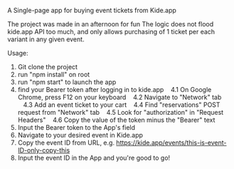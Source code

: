 A Single-page app for buying event tickets from Kide.app

The project was made in an afternoon for fun
The logic does not flood kide.app API too much, and only allows purchasing of 1 ticket per each
variant in any given event.

Usage:

1. Git clone the project
2. run "npm install" on root
3. run "npm start" to launch the app
4. find your Bearer token after logging in to kide.app
&nbsp;&nbsp;&nbsp;4.1 On Google Chrome, press F12 on your keyboard
&nbsp;&nbsp;&nbsp;4.2 Navigate to "Network" tab
&nbsp;&nbsp;&nbsp;4.3 Add an event ticket to your cart
&nbsp;&nbsp;&nbsp;4.4 Find "reservations" POST request from "Network" tab
&nbsp;&nbsp;&nbsp;4.5 Look for "authorization" in "Request Headers"
&nbsp;&nbsp;&nbsp;4.6 Copy the value of the token minus the "Bearer" text
5. Input the Bearer token to the App's field
6. Navigate to your desired event in Kide.app
7. Copy the event ID from URL, e.g. https://kide.app/events/this-is-event-ID-only-copy-this
8. Input the event ID in the App and you're good to go!
